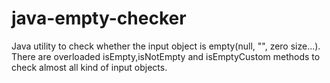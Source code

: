 # java-empty-checker
Java utility to check whether the input object is empty(null, "", zero size...).
There are overloaded isEmpty,isNotEmpty and isEmptyCustom methods to check almost all kind of input objects.
